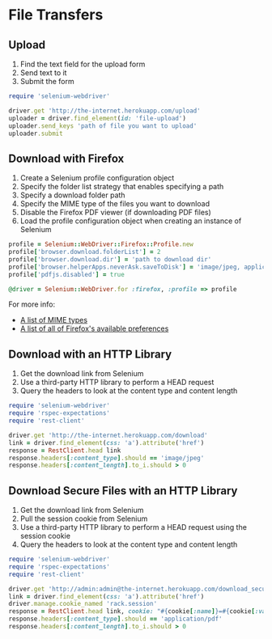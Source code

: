 # File Transfers

## Upload

1. Find the text field for the upload form 
2. Send text to it
3. Submit the form

```ruby
require 'selenium-webdriver'

driver.get 'http://the-internet.herokuapp.com/upload'
uploader = driver.find_element(id: 'file-upload')
uploader.send_keys 'path of file you want to upload'
uploader.submit
```

## Download with Firefox

1. Create a Selenium profile configuration object
2. Specify the folder list strategy that enables specifying a path
3. Specify a download folder path
4. Specify the MIME type of the files you want to download
5. Disable the Firefox PDF viewer (if downloading PDF files)
6. Load the profile configuration object when creating an instance of Selenium

```ruby
profile = Selenium::WebDriver::Firefox::Profile.new
profile['browser.download.folderList'] = 2
profile['browser.download.dir'] = 'path to download dir' 
profile['browser.helperApps.neverAsk.saveToDisk'] = 'image/jpeg, application/pdf'
profile['pdfjs.disabled'] = true

@driver = Selenium::WebDriver.for :firefox, :profile => profile
```

For more info:

+ [A list of MIME types](http://www.webmaster-toolkit.com/mime-types.shtml)
+ [A list of all of Firefox's available preferences](http://preferential.mozdev.org/preferences.html)

## Download with an HTTP Library

1. Get the download link from Selenium
2. Use a third-party HTTP library to perform a HEAD request
3. Query the headers to look at the content type and content length

```ruby
require 'selenium-webdriver'
require 'rspec-expectations'
require 'rest-client'

driver.get 'http://the-internet.herokuapp.com/download'
link = driver.find_element(css: 'a').attribute('href')
response = RestClient.head link
response.headers[:content_type].should == 'image/jpeg'
response.headers[:content_length].to_i.should > 0
```

## Download Secure Files with an HTTP Library

1. Get the download link from Selenium
2. Pull the session cookie from Selenium
2. Use a third-party HTTP library to perform a HEAD request using the session cookie
3. Query the headers to look at the content type and content length

```ruby
require 'selenium-webdriver'
require 'rspec-expectations'
require 'rest-client'

driver.get 'http://admin:admin@the-internet.herokuapp.com/download_secure'
link = driver.find_element(css: 'a').attribute('href')
driver.manage.cookie_named 'rack.session'
response = RestClient.head link, cookie: "#{cookie[:name]}=#{cookie[:value]};"
response.headers[:content_type].should == 'application/pdf'
response.headers[:content_length].to_i.should > 0
```
